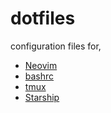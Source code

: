 # dotfiles
configuration files for, 
- [Neovim](https://neovim.io/)
- [bashrc](https://www.gnu.org/software/bash/)
- [tmux](https://github.com/tmux/tmux/wiki)
- [Starship](https://starship.rs/)
